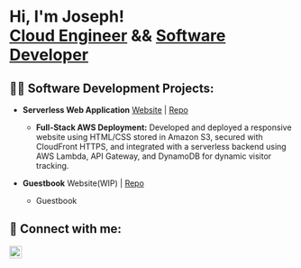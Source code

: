 <h1>Hi, I'm Joseph! <br/><a href="https://www.linkedin.com/in/josephclaycodes/">Cloud Engineer</a> && <a href="https://github.com/ShrillLight">Software Developer</a>

<h2>👨‍💻 Software Development Projects:</h2>

- <b>Serverless Web Application</b> <a href="https://www.devjrc.com/">Website</a> | [Repo](https://github.com/ShrillLight/Serverless-Resume)
  - <b>Full-Stack AWS Deployment:</b> Developed and deployed a responsive website using HTML/CSS stored in Amazon S3, secured with CloudFront HTTPS, and integrated with a serverless backend using AWS Lambda, API Gateway, and DynamoDB for dynamic visitor tracking.
    
- <b>Guestbook</b> Website(WIP) | [Repo](https://github.com/ShrillLight/guestbook)
  - Guestbook

<h2> 🤳 Connect with me:</h2>

[<img align="left" alt="Joseph | LinkedIn" width="22px" src="https://cdn.jsdelivr.net/npm/simple-icons@v3/icons/linkedin.svg" />][linkedin]

[linkedin]: https://linkedin.com/in/josephclaycodes/
